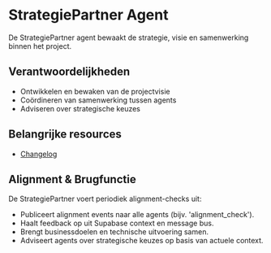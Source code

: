 # StrategiePartner Agent

De StrategiePartner agent bewaakt de strategie, visie en samenwerking binnen het project.

## Verantwoordelijkheden
- Ontwikkelen en bewaken van de projectvisie
- Coördineren van samenwerking tussen agents
- Adviseren over strategische keuzes

## Belangrijke resources
- [Changelog](changelog.md)

## Alignment & Brugfunctie

De StrategiePartner voert periodiek alignment-checks uit:
- Publiceert alignment events naar alle agents (bijv. 'alignment_check').
- Haalt feedback op uit Supabase context en message bus.
- Brengt businessdoelen en technische uitvoering samen.
- Adviseert agents over strategische keuzes op basis van actuele context.
